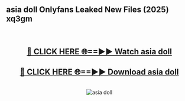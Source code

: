 <h2>asia doll Onlyfans Leaked New Files (2025) xq3gm</h2>
<br>
<div align="center">
<h2><a href="https://mediafiles.top/asia_doll&ref=git" rel="nofollow">🔴 CLICK HERE 🌐==►► Watch asia doll</a></h2>
<h2><a href="https://mediafiles.top/asia_doll&ref=git" rel="nofollow">🔴 CLICK HERE 🌐==►► Download asia doll</a></h2>
<br>
<a href="https://mediafiles.top/asia_doll&ref=git" rel="nofollow" data-target="animated-image.originalLink"><img src="https://i.ibb.co.com/xMMVF88/686577567.gif" alt="asia doll" style="max-width: 100%; display: inline-block;" data-target="animated-image.originalImage"></a>
</div>
<br>
<br>